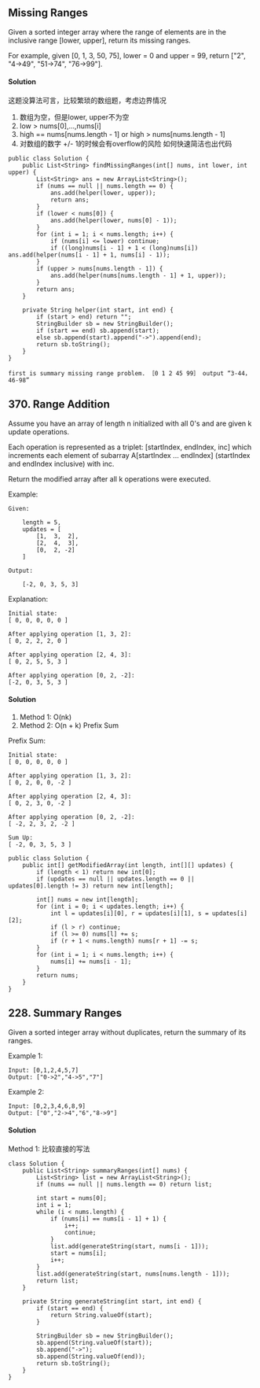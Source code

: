 ## Missing Ranges
Given a sorted integer array where the range of elements are in the inclusive range [lower, upper], return its missing ranges.

For example, given [0, 1, 3, 50, 75], lower = 0 and upper = 99, return ["2", "4->49", "51->74", "76->99"].

#### Solution
这题没算法可言，比较繁琐的数组题，考虑边界情况
1. 数组为空，但是lower, upper不为空
2. low > nums[0],...,nums[i]
3. high == nums[nums.length - 1] or high > nums[nums.length - 1]
4. 对数组的数字 +/- 1的时候会有overflow的风险
如何快速简洁也出代码
~~~
public class Solution {
    public List<String> findMissingRanges(int[] nums, int lower, int upper) {
        List<String> ans = new ArrayList<String>();
        if (nums == null || nums.length == 0) {
            ans.add(helper(lower, upper));
            return ans;
        }
        if (lower < nums[0]) {
            ans.add(helper(lower, nums[0] - 1));
        }
        for (int i = 1; i < nums.length; i++) {
            if (nums[i] <= lower) continue;
            if ((long)nums[i - 1] + 1 < (long)nums[i]) ans.add(helper(nums[i - 1] + 1, nums[i] - 1));
        }
        if (upper > nums[nums.length - 1]) {
            ans.add(helper(nums[nums.length - 1] + 1, upper));
        }
        return ans;
    }

    private String helper(int start, int end) {
        if (start > end) return "";
        StringBuilder sb = new StringBuilder();
        if (start == end) sb.append(start);
        else sb.append(start).append("->").append(end);
        return sb.toString();
    }
}
~~~

~~~
first is summary missing range problem. ［0 1 2 45 99］ output “3-44，46-98”
~~~

## 370. Range Addition
Assume you have an array of length n initialized with all 0's and are given k update operations.

Each operation is represented as a triplet: [startIndex, endIndex, inc] which increments each element of subarray A[startIndex ... endIndex] (startIndex and endIndex inclusive) with inc.

Return the modified array after all k operations were executed.

Example:
~~~
Given:

    length = 5,
    updates = [
        [1,  3,  2],
        [2,  4,  3],
        [0,  2, -2]
    ]

Output:

    [-2, 0, 3, 5, 3]
~~~

Explanation:
~~~
Initial state:
[ 0, 0, 0, 0, 0 ]

After applying operation [1, 3, 2]:
[ 0, 2, 2, 2, 0 ]

After applying operation [2, 4, 3]:
[ 0, 2, 5, 5, 3 ]

After applying operation [0, 2, -2]:
[-2, 0, 3, 5, 3 ]
~~~

#### Solution
1. Method 1: O(nk)
2. Method 2: O(n + k) Prefix Sum

Prefix Sum:
~~~
Initial state:
[ 0, 0, 0, 0, 0 ]

After applying operation [1, 3, 2]:
[ 0, 2, 0, 0, -2 ]

After applying operation [2, 4, 3]:
[ 0, 2, 3, 0, -2 ]

After applying operation [0, 2, -2]:
[ -2, 2, 3, 2, -2 ]

Sum Up:
[ -2, 0, 3, 5, 3 ]
~~~

~~~
public class Solution {
    public int[] getModifiedArray(int length, int[][] updates) {
        if (length < 1) return new int[0];
        if (updates == null || updates.length == 0 || updates[0].length != 3) return new int[length];

        int[] nums = new int[length];
        for (int i = 0; i < updates.length; i++) {
            int l = updates[i][0], r = updates[i][1], s = updates[i][2];
            if (l > r) continue;
            if (l >= 0) nums[l] += s;
            if (r + 1 < nums.length) nums[r + 1] -= s;
        }
        for (int i = 1; i < nums.length; i++) {
            nums[i] += nums[i - 1];
        }
        return nums;
    }
}
~~~

## 228. Summary Ranges
Given a sorted integer array without duplicates, return the summary of its ranges.

Example 1:
~~~
Input: [0,1,2,4,5,7]
Output: ["0->2","4->5","7"]
~~~

Example 2:
~~~
Input: [0,2,3,4,6,8,9]
Output: ["0","2->4","6","8->9"]
~~~

#### Solution
Method 1: 比较直接的写法
~~~
class Solution {
    public List<String> summaryRanges(int[] nums) {
        List<String> list = new ArrayList<String>();
        if (nums == null || nums.length == 0) return list;

        int start = nums[0];
        int i = 1;
        while (i < nums.length) {
            if (nums[i] == nums[i - 1] + 1) {
                i++;
                continue;
            }
            list.add(generateString(start, nums[i - 1]));
            start = nums[i];
            i++;
        }
        list.add(generateString(start, nums[nums.length - 1]));
        return list;
    }

    private String generateString(int start, int end) {
        if (start == end) {
            return String.valueOf(start);
        }

        StringBuilder sb = new StringBuilder();
        sb.append(String.valueOf(start));
        sb.append("->");
        sb.append(String.valueOf(end));
        return sb.toString();
    }
}
~~~
